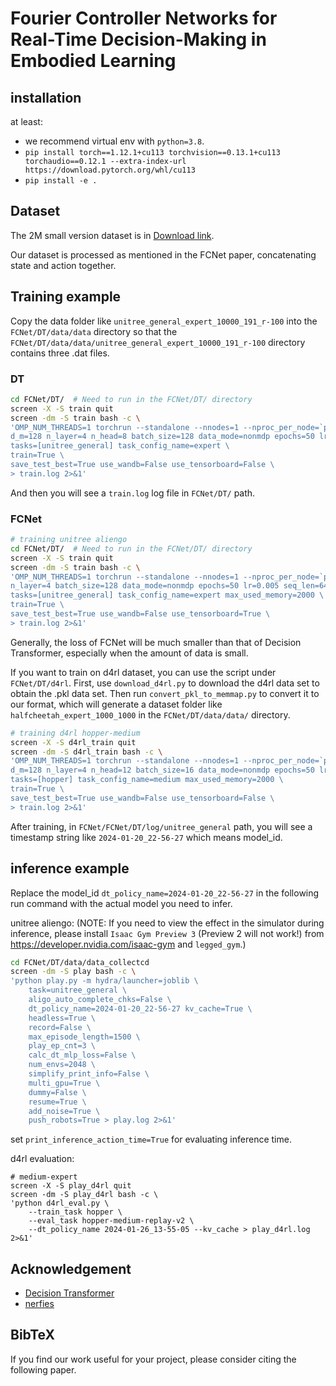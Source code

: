# Fourier Controller Networks for Real-Time Decision-Making in Embodied Learning
## installation

at least: 
- we recommend virtual env with `python=3.8`.
- `pip install torch==1.12.1+cu113 torchvision==0.13.1+cu113 torchaudio==0.12.1 --extra-index-url https://download.pytorch.org/whl/cu113`
- `pip install -e .` 

## Dataset

The 2M small version dataset is in [Download link](https://ml.cs.tsinghua.edu.cn/~hengkai/unitree_general_expert_10000_191_r-100.zip).
<!-- The part of dataset is in `FCNet/DT/data/data/unitree_general_expert_240000_255_r-100_partial/`.  -->

Our dataset is processed as mentioned in the FCNet paper, concatenating state and action together.

## Training example

Copy the data folder like `unitree_general_expert_10000_191_r-100` into the `FCNet/DT/data/data` directory so that the `FCNet/DT/data/data/unitree_general_expert_10000_191_r-100` directory contains three .dat files.

### DT
```bash
cd FCNet/DT/  # Need to run in the FCNet/DT/ directory
screen -X -S train quit
screen -dm -S train bash -c \
'OMP_NUM_THREADS=1 torchrun --standalone --nnodes=1 --nproc_per_node=`python ./scripts/calc_avail_gpus.py -mg 8` train.py \
d_m=128 n_layer=4 n_head=8 batch_size=128 data_mode=nonmdp epochs=50 lr=0.005 seq_len=64 dt_mode=as_a model_name=transformer load_data_mode=episode2chunk max_used_memory=2000 \
tasks=[unitree_general] task_config_name=expert \
train=True \
save_test_best=True use_wandb=False use_tensorboard=False \
> train.log 2>&1'
```

And then you will see a `train.log` log file in `FCNet/DT/` path.

### FCNet

```bash
# training unitree aliengo
cd FCNet/DT/  # Need to run in the FCNet/DT/ directory
screen -X -S train quit
screen -dm -S train bash -c \
'OMP_NUM_THREADS=1 torchrun --standalone --nnodes=1 --nproc_per_node=`python ./scripts/calc_avail_gpus.py -mg 8` train.py \
n_layer=4 batch_size=128 data_mode=nonmdp epochs=50 lr=0.005 seq_len=64 n_modes=10 ctx_dim=16 width=128 fno_hidden_size=256 final_hidden_size=128 dt_mode=as_a model_name=fourier_controller load_data_mode=episode2chunk \
tasks=[unitree_general] task_config_name=expert max_used_memory=2000 \
train=True \
save_test_best=True use_wandb=False use_tensorboard=True \
> train.log 2>&1'
```

Generally, the loss of FCNet will be much smaller than that of Decision Transformer, especially when the amount of data is small.

If you want to train on d4rl dataset, you can use the script under `FCNet/DT/d4rl`. First, use `download_d4rl.py` to download the d4rl data set to obtain the .pkl data set. Then run `convert_pkl_to_memmap.py` to convert it to our format, which will generate a dataset folder like `halfcheetah_expert_1000_1000` in the `FCNet/DT/data/data/` directory.

```bash
# training d4rl hopper-medium
screen -X -S d4rl_train quit
screen -dm -S d4rl_train bash -c \
'OMP_NUM_THREADS=1 torchrun --standalone --nnodes=1 --nproc_per_node=`python ./scripts/calc_avail_gpus.py -mg 8` train.py \
d_m=128 n_layer=4 n_head=12 batch_size=16 data_mode=nonmdp epochs=50 lr=0.005 weight_decay=0.0001 seq_len=100 n_modes=10 ctx_dim=1 width=128 fno_hidden_size=512 final_hidden_size=128 dt_mode=as_a model_name=fourier_controller load_data_mode=episode2chunk \
tasks=[hopper] task_config_name=medium max_used_memory=2000 \
train=True \
save_test_best=True use_wandb=False use_tensorboard=False \
> train.log 2>&1'
```

After training, in `FCNet/FCNet/DT/log/unitree_general` path, you will see a timestamp string like `2024-01-20_22-56-27` which means model_id.

## inference example

Replace the model_id `dt_policy_name=2024-01-20_22-56-27` in the following run command with the actual model you need to infer.

unitree aliengo: (NOTE: If you need to view the effect in the simulator during inference, please install `Isaac Gym Preview 3` (Preview 2 will not work!) from https://developer.nvidia.com/isaac-gym
and `legged_gym`.)

```bash
cd FCNet/DT/data/data_collectcd 
screen -dm -S play bash -c \
'python play.py -m hydra/launcher=joblib \
    task=unitree_general \
    aligo_auto_complete_chks=False \
    dt_policy_name=2024-01-20_22-56-27 kv_cache=True \
    headless=True \
    record=False \
    max_episode_length=1500 \
    play_ep_cnt=3 \
    calc_dt_mlp_loss=False \
    num_envs=2048 \
    simplify_print_info=False \
    multi_gpu=True \
    dummy=False \
    resume=True \
    add_noise=True \
    push_robots=True > play.log 2>&1'
```
set `print_inference_action_time=True` for evaluating inference time.

d4rl evaluation:
```
# medium-expert
screen -X -S play_d4rl quit
screen -dm -S play_d4rl bash -c \
'python d4rl_eval.py \
	--train_task hopper \
    --eval_task hopper-medium-replay-v2 \
    --dt_policy_name 2024-01-26_13-55-05 --kv_cache > play_d4rl.log 2>&1'
```

## Acknowledgement

- [Decision Transformer](https://github.com/kzl/decision-transformer)
- [nerfies](https://github.com/nerfies/nerfies.github.io)

## BibTeX
If you find our work useful for your project, please consider citing the following paper.

```
```